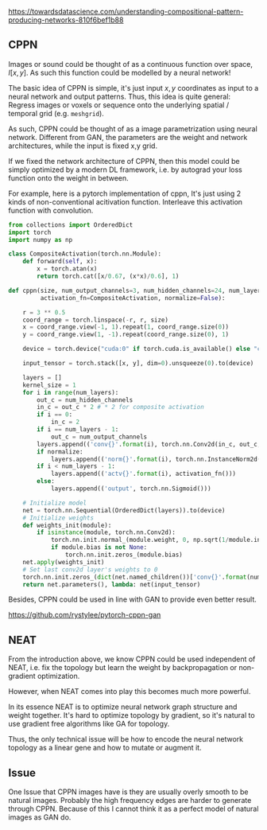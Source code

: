 https://towardsdatascience.com/understanding-compositional-pattern-producing-networks-810f6bef1b88

## CPPN

Images or sound could be thought of as a continuous function over space, $I[x,y]$.  As such this function could be modelled by a neural network! 

The basic idea of CPPN is simple, it's just input $x,y$ coordinates as input to a neural network and output patterns. Thus, this idea is quite general: Regress images or voxels or sequence onto the underlying spatial / temporal grid (e.g. `meshgrid`).  

As such, CPPN could be thought of as a image parametrization using neural network. Different from GAN, the parameters are the weight and network architectures, while the input is fixed x,y grid. 

If we fixed the network architecture of CPPN, then this model could be simply optimized by a modern DL framework, i.e. by autograd your loss function onto the weight in between. 

For example, here is a pytorch implementation of cppn, It's just using 2 kinds of non-conventional acitivation function. Interleave this activation function with convolution. 

```python
from collections import OrderedDict
import torch
import numpy as np

class CompositeActivation(torch.nn.Module):
    def forward(self, x):
        x = torch.atan(x)
        return torch.cat([x/0.67, (x*x)/0.6], 1)

def cppn(size, num_output_channels=3, num_hidden_channels=24, num_layers=8,
         activation_fn=CompositeActivation, normalize=False):

    r = 3 ** 0.5
    coord_range = torch.linspace(-r, r, size)
    x = coord_range.view(-1, 1).repeat(1, coord_range.size(0))
    y = coord_range.view(1, -1).repeat(coord_range.size(0), 1)

    device = torch.device("cuda:0" if torch.cuda.is_available() else "cpu")

    input_tensor = torch.stack([x, y], dim=0).unsqueeze(0).to(device)

    layers = []
    kernel_size = 1
    for i in range(num_layers):
        out_c = num_hidden_channels
        in_c = out_c * 2 # * 2 for composite activation
        if i == 0:
            in_c = 2
        if i == num_layers - 1:
            out_c = num_output_channels
        layers.append(('conv{}'.format(i), torch.nn.Conv2d(in_c, out_c, kernel_size)))
        if normalize:
            layers.append(('norm{}'.format(i), torch.nn.InstanceNorm2d(out_c)))
        if i < num_layers - 1:
            layers.append(('actv{}'.format(i), activation_fn()))
        else:
            layers.append(('output', torch.nn.Sigmoid()))

    # Initialize model
    net = torch.nn.Sequential(OrderedDict(layers)).to(device)
    # Initialize weights
    def weights_init(module):
        if isinstance(module, torch.nn.Conv2d):
            torch.nn.init.normal_(module.weight, 0, np.sqrt(1/module.in_channels))
            if module.bias is not None:
                torch.nn.init.zeros_(module.bias)
    net.apply(weights_init)
    # Set last conv2d layer's weights to 0
    torch.nn.init.zeros_(dict(net.named_children())['conv{}'.format(num_layers - 1)].weight)
    return net.parameters(), lambda: net(input_tensor)
```

Besides, CPPN could be used in line with GAN to provide even better result. 

https://github.com/rystylee/pytorch-cppn-gan

## NEAT

From the introduction above, we know CPPN could be used independent of NEAT, i.e. fix the topology but learn the weight by backpropagation or non-gradient optimization. 

However, when NEAT comes into play this becomes much more powerful. 

In its essence NEAT is to optimize neural network graph structure and weight together. It's hard to optimize topology by gradient, so it's natural to use gradient free algorithms like GA for topology. 

Thus, the only technical issue will be how to encode the neural network topology as a linear gene and how to mutate or augment it. 







## Issue

One Issue that CPPN images have is they are usually overly smooth to be natural images. Probably the high frequency edges are harder to generate through CPPN. Because of this I cannot think it as a perfect model of natural images as GAN do. 

